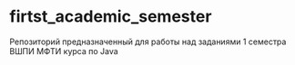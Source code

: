 # firtst_academic_semester
Репозиторий предназначенный для работы над заданиями 1 семестра ВШПИ МФТИ курса по Java
